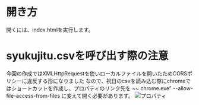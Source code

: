 # 開き方
開くには、index.htmlを実行します。
# syukujitu.csvを呼び出す際の注意
今回の作成ではXMLHttpRequestを使いローカルファイルを開いたためCORSポリシーに違反する形になりました
なので、祝日のcsvを読み込む際にchromeではショートカットを作成し、プロパティのリンク先を
~~ chrome.exe" --allow-file-access-from-files
に変えて開く必要があります。
![プロパティ](https://github.com/SHOU5/webcalendar/assets/135721465/05c92b74-0ea1-48ed-9b90-f486ab8f94fb)
